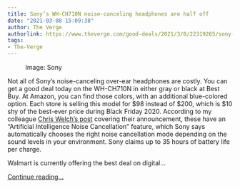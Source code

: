 ```yaml
---
title: Sony’s WH-CH710N noise-canceling headphones are half off
date: "2021-03-08 15:09:38"
author: The Verge
authorlink: https://www.theverge.com/good-deals/2021/3/8/22319265/sony-whch710n-headphones-target-deal-walmart-nintendo-switch-game-sale
tags:
- The-Verge
---
```

<figure>
      <img alt="" src="https://cdn.vox-cdn.com/thumbor/GkBkMK0QuyS4MfP15OrLe6MKfks=/0x0:3000x2000/1310x873/cdn.vox-cdn.com/uploads/chorus_image/image/68929356/WH_CH710N_B_NC_Concentration_Large.0.jpg" />
        <figcaption>Image: Sony</figcaption>
    </figure>

  <p id="IMpHNX">Not all of Sony’s noise-canceling over-ear headphones are costly. You can get a good deal today on the WH-CH710N in either gray or black at Best Buy. At Amazon, you can find those colors, with an additional blue-colored option. Each store is selling this model for $98 instead of $200, which is $10 shy of the best-ever price during Black Friday 2020. According to my colleague <a href="https://www.theverge.com/2020/4/1/21202667/sony-wf-xb700-wh-ch710n-earbuds-headphones-announced-price">Chris Welch’s post</a> covering their announcement, these have an “Artificial Intelligence Noise Cancellation” feature, which Sony says automatically chooses the right noise cancellation mode depending on the sound levels in your environment. Sony claims up to 35 hours of battery life per charge.</p>
<div id="rq3jx7"><div data-anthem-component="productcard:9646609"></div></div>
  <figure class="e-image">
        
  </figure>
<p id="xYmqsO">Walmart is currently offering the best deal on digital...</p>
  <p>
    <a href="https://www.theverge.com/good-deals/2021/3/8/22319265/sony-whch710n-headphones-target-deal-walmart-nintendo-switch-game-sale">Continue reading&hellip;</a>
  </p>